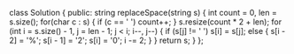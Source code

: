 
class Solution {
public:
    string replaceSpace(string s) {
       int count = 0, len = s.size();
       for(char c : s) {
           if (c == ' ') count++;
       } 
       s.resize(count * 2 + len); 
       for (int i = s.size() - 1, j = len - 1; j < i; i--, j--) {
           if (s[j] != ' ') s[i] = s[j];
           else {
               s[i - 2] = '%';
               s[i - 1] = '2';
               s[i] = '0';
               i -= 2; 
               }
       }
        return s;
    }
};


